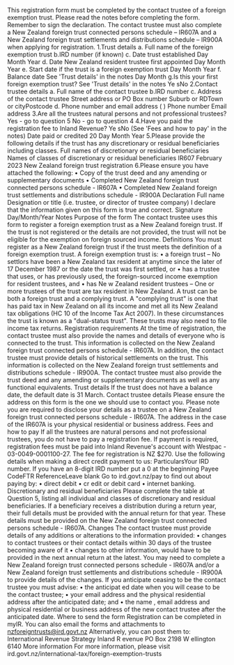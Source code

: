 This registration form must be completed by the contact trustee of a foreign exemption trust. Please read the notes before completing the form. Remember to sign the declaration. The contact trustee must also complete a New Zealand foreign trust connected persons schedule – IR607A and a New Zealand foreign trust settlements and distributions schedule – IR900A when applying for registration. 1.Trust details a. Full name of the foreign exemption trust b.IRD number (if known) c. Date trust established Day Month Year d. Date New Zealand resident trustee first appointed Day Month Year e. Start date if the trust is a foreign exemption trust Day Month Year f. Balance date See 'Trust details' in the notes Day Month g.Is this your first foreign exemption trust? See 'Trust details' in the notes Ye sNo 2.Contact trustee details a. Full name of the contact trustee b.IRD number c. Address of the contact trustee Street address or PO Box number Suburb or RDTown or cityPostcode d. Phone number and email address ( ) Phone number Email address 3.Are all the trustees natural persons and not professional trustees? Yes - go to question 5 No - go to question 4 4.Have you paid the registration fee to Inland Revenue? Ye sNo (See 'Fees and how to pay' in the notes) Date paid or credited 20 Day Month Year 5.Please provide the following details if the trust has any discretionary or residual beneficiaries including classes. Full names of discretionary or residual beneficiaries Names of classes of discretionary or residual beneficiaries IR607 February 2023 New Zealand foreign trust registration 6.Please ensure you have attached the following: • Copy of the trust deed and any amending or supplementary documents • Completed New Zealand foreign trust connected persons schedule - IR607A • Completed New Zealand foreign trust settlements and distributions schedule - IR900A Declaration Full name Designation or title (i.e. trustee, or director of trustee company) I declare that the information given on this form is true and correct. Signature Day/Month/Year Notes Purpose of the form The contact trustee uses this form to register a foreign exemption trust as a New Zealand foreign trust. If the trust is not registered or the details are not provided, the trust will not be eligible for the exemption on foreign sourced income. Definitions You must register as a New Zealand foreign trust if the trust meets the definition of a foreign exemption trust. A foreign exemption trust is: • a foreign trust – No settlors have been a New Zealand tax resident at anytime since the later of 17 December 1987 or the date the trust was first settled, or • has a trustee that uses, or has previously used, the foreign-sourced income exemption for resident trustees, and • has Ne w Zealand resident trustees – One or more trustees of the trust are tax resident in New Zealand. A trust can be both a foreign trust and a complying trust. A "complying trust" is one that has paid tax in New Zealand on all its income and met all its New Zealand tax obligations (HC 10 of the Income Tax Act 2007). In these circumstances the trust is known as a "dual-status trust". These trusts may also need to file income tax returns. Registration requirements At the time of registration, the contact trustee must also provide the names and details of everyone who is connected to the trust. This information is collected on the New Zealand foreign trust connected persons schedule - IR607A. In addition, the contact trustee must provide details of historical settlements on the trust. This information is collected on the New Zealand foreign trust settlements and distributions schedule - IR900A. The contact trustee must also provide the trust deed and any amending or supplementary documents as well as any functional equivalents. Trust details If the trust does not have a balance date, the default date is 31 March. Contact trustee details Please ensure the address on this form is the one we should use to contact you. Please note you are required to disclose your details as a trustee on a New Zealand foreign trust connected persons schedule - IR607A. The address in the case of the IR607A is your physical residential or business address. Fees and how to pay If all the trustees are natural persons and not professional trustees, you do not have to pay a registration fee. If payment is required, registration fees must be paid into Inland Revenue's account with Westpac - 03-0049-0001100-27. The fee for registration is NZ $270. Use the following details when making a direct credit payment to us: ParticularsYour IRD number. If you have an 8-digit IRD number put a 0 at the beginning Payee CodeFTR ReferenceLeave blank Go to ird.govt.nz/pay to find out about paying by: • direct debit • cr edit or debit card • internet banking. Discretionary and residual beneficiaries Please complete the table at Question 5, listing all individual and classes of discretionary and residual beneficiaries. If a beneficiary receives a distribution during a return year, their full details must be provided with the annual return for that year. These details must be provided on the New Zealand foreign trust connected persons schedule - IR607A. Changes The contact trustee must provide details of any additions or alterations to the information provided: • changes to contact trustees or their contact details within 30 days of the trustee becoming aware of it • changes to other information, would have to be provided in the next annual return at the latest. You may need to complete a New Zealand foreign trust connected persons schedule - IR607A and/or a New Zealand foreign trust settlements and distributions schedule - IR900A to provide details of the changes. If you anticipate ceasing to be the contact trustee you must advise: • the anticipat ed date when you will cease to be the contact trustee; • your email address and the physical residential address after the anticipated date; and • the name , email address and physical residential or business address of the new contact trustee after the anticipated date. Where to send the form Registration can be completed in myIR. You can also email the forms and attachments to nzforeigntrusts@ird.govt.nz Alternatively, you can post them to: International Revenue Strategy Inland R evenue PO Box 2198 W ellington 6140 More information For more information, please visit ird.govt.nz/international-tax/foreign-exemption-trusts